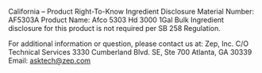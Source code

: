  
 
 
California – Product Right-To-Know Ingredient Disclosure 
Material Number: AF5303A 
Product Name: Afco 5303 Hd 3000 1Gal Bulk 
Ingredient disclosure for this product is not required per SB 258 Regulation. 
 
For additional information or question, please contact us at: 
Zep, Inc. 
C/O Technical Services 
3330 Cumberland Blvd. SE, Ste 700 
Atlanta, GA 30339 
Email: asktech@zep.com 
 
 
 
 
